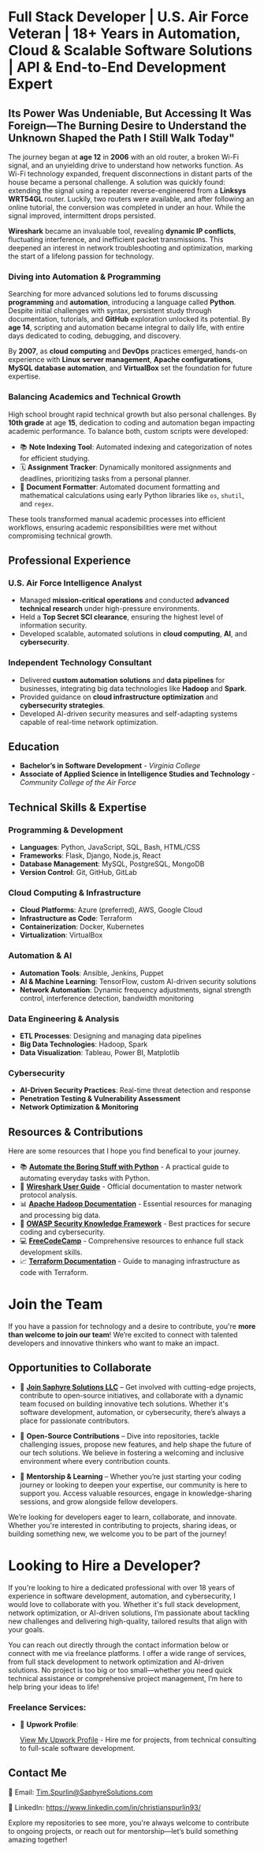 # Full Stack Developer | U.S. Air Force Veteran | 18+ Years in Automation, Cloud & Scalable Software Solutions | API & End-to-End Development Expert

## Its Power Was Undeniable, But Accessing It Was Foreign—The Burning Desire to Understand the Unknown Shaped the Path I Still Walk Today"

The journey began at **age 12** in **2006** with an old router, a broken Wi-Fi signal, and an unyielding drive to understand how networks function. As Wi-Fi technology expanded, frequent disconnections in distant parts of the house became a personal challenge. A solution was quickly found: extending the signal using a repeater reverse-engineered from a **Linksys WRT54GL** router. Luckily, two routers were available, and after following an online tutorial, the conversion was completed in under an hour. While the signal improved, intermittent drops persisted.

**Wireshark** became an invaluable tool, revealing **dynamic IP conflicts**, fluctuating interference, and inefficient packet transmissions. This deepened an interest in network troubleshooting and optimization, marking the start of a lifelong passion for technology.

### Diving into Automation & Programming

Searching for more advanced solutions led to forums discussing **programming** and **automation**, introducing a language called **Python**. Despite initial challenges with syntax, persistent study through documentation, tutorials, and **GitHub** exploration unlocked its potential. By **age 14**, scripting and automation became integral to daily life, with entire days dedicated to coding, debugging, and discovery.

By **2007**, as **cloud computing** and **DevOps** practices emerged, hands-on experience with **Linux server management**, **Apache configurations**, **MySQL database automation**, and **VirtualBox** set the foundation for future expertise.

### Balancing Academics and Technical Growth

High school brought rapid technical growth but also personal challenges. By **10th grade** at age **15**, dedication to coding and automation began impacting academic performance. To balance both, custom scripts were developed:

- 📚 **Note Indexing Tool**: Automated indexing and categorization of notes for efficient studying.
- 🗓️ **Assignment Tracker**: Dynamically monitored assignments and deadlines, prioritizing tasks from a personal planner.
- 📄 **Document Formatter**: Automated document formatting and mathematical calculations using early Python libraries like `os`, `shutil`, and `regex`.

These tools transformed manual academic processes into efficient workflows, ensuring academic responsibilities were met without compromising technical growth.

## Professional Experience

### U.S. Air Force Intelligence Analyst

- Managed **mission-critical operations** and conducted **advanced technical research** under high-pressure environments.
- Held a **Top Secret SCI clearance**, ensuring the highest level of information security.
- Developed scalable, automated solutions in **cloud computing**, **AI**, and **cybersecurity**.

### Independent Technology Consultant

- Delivered **custom automation solutions** and **data pipelines** for businesses, integrating big data technologies like **Hadoop** and **Spark**.
- Provided guidance on **cloud infrastructure optimization** and **cybersecurity strategies**.
- Developed AI-driven security measures and self-adapting systems capable of real-time network optimization.

## Education

- **Bachelor’s in Software Development** - *Virginia College*
- **Associate of Applied Science in Intelligence Studies and Technology** - *Community College of the Air Force*

## Technical Skills & Expertise

### Programming & Development

- **Languages**: Python, JavaScript, SQL, Bash, HTML/CSS
- **Frameworks**: Flask, Django, Node.js, React
- **Database Management**: MySQL, PostgreSQL, MongoDB
- **Version Control**: Git, GitHub, GitLab

### Cloud Computing & Infrastructure

- **Cloud Platforms**: Azure (preferred), AWS, Google Cloud
- **Infrastructure as Code**: Terraform
- **Containerization**: Docker, Kubernetes
- **Virtualization**: VirtualBox

### Automation & AI

- **Automation Tools**: Ansible, Jenkins, Puppet
- **AI & Machine Learning**: TensorFlow, custom AI-driven security solutions
- **Network Automation**: Dynamic frequency adjustments, signal strength control, interference detection, bandwidth monitoring

### Data Engineering & Analysis

- **ETL Processes**: Designing and managing data pipelines
- **Big Data Technologies**: Hadoop, Spark
- **Data Visualization**: Tableau, Power BI, Matplotlib

### Cybersecurity

- **AI-Driven Security Practices**: Real-time threat detection and response
- **Penetration Testing & Vulnerability Assessment**
- **Network Optimization & Monitoring**

## Resources & Contributions

Here are some resources that I hope you find benefical to your journey.

- 📚 **[Automate the Boring Stuff with Python](https://automatetheboringstuff.com/)** - A practical guide to automating everyday tasks with Python.
- 🔧 **[Wireshark User Guide](https://www.wireshark.org/docs/wsug_html_chunked/)** - Official documentation to master network protocol analysis.
- 📊 **[Apache Hadoop Documentation](https://hadoop.apache.org/docs/)** - Essential resources for managing and processing big data.
- 🔐 **[OWASP Security Knowledge Framework](https://owasp.org/www-project-security-knowledge-framework/)** - Best practices for secure coding and cybersecurity.
- 💻 **[FreeCodeCamp](https://www.freecodecamp.org/)** - Comprehensive resources to enhance full stack development skills.
- 📈 **[Terraform Documentation](https://developer.hashicorp.com/terraform/docs)** - Guide to managing infrastructure as code with Terraform.

 # Join the Team

If you have a passion for technology and a desire to contribute, you're **more than welcome to join our team**! We’re excited to connect with talented developers and innovative thinkers who want to make an impact.

## Opportunities to Collaborate

- 🔹 [**Join Saphyre Solutions LLC**](https://github.com/Saphyre-Solutions-LLC)
  – Get involved with cutting-edge projects, contribute to open-source initiatives, and collaborate with a dynamic team focused on building innovative tech solutions. Whether it's software development, automation, or cybersecurity, there’s always a place for passionate contributors.

- 🔹 **Open-Source Contributions**
  – Dive into repositories, tackle challenging issues, propose new features, and help shape the future of our tech solutions. We believe in fostering a welcoming and inclusive environment where every contribution counts.

- 🔹 **Mentorship & Learning**
  – Whether you’re just starting your coding journey or looking to deepen your expertise, our community is here to support you. Access valuable resources, engage in knowledge-sharing sessions, and grow alongside fellow developers.

We’re looking for developers eager to learn, collaborate, and innovate. Whether you're interested in contributing to projects, sharing ideas, or building something new, we welcome you to be part of the journey!

# Looking to Hire a Developer?

If you're looking to hire a dedicated professional with over 18 years of experience in software development, automation, and cybersecurity, I would love to collaborate with you. Whether it's full stack development, network optimization, or AI-driven solutions, I’m passionate about tackling new challenges and delivering high-quality, tailored results that align with your goals.

You can reach out directly through the contact information below or connect with me via freelance platforms. I offer a wide range of services, from full stack development to network optimization and AI-driven solutions. No project is too big or too small—whether you need quick technical assistance or comprehensive project management, I’m here to help bring your ideas to life!

### Freelance Services:

- 💼 **Upwork Profile**:

  [View My Upwork Profile](https://www.upwork.com/fl/~01bd59d8139d6c7dd1?mp_source=share) - Hire me for projects, from technical consulting to full-scale software development.

## Contact Me

📧 Email: Tim.Spurlin@SaphyreSolutions.com

💼 LinkedIn: https://www.linkedin.com/in/christianspurlin93/

Explore my repositories to see more, you're always welcome to contribute to ongoing projects, or reach out for mentorship—let’s build something amazing together!


